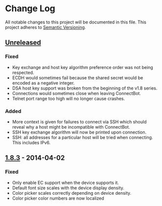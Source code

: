 # Change Log
All notable changes to this project will be documented in this file.
This project adheres to [Semantic Versioning](http://semver.org/).

## [Unreleased][unreleased]
### Fixed
- Key exchange and host key algorithm preference order was not being
  respected.
- ECDH would sometimes fail because the shared secret would be encoded
  as a negative integer.
- DSA host key support was broken from the beginning of the v1.8 series.
- Connections would sometimes close when leaving ConnectBot.
- Telnet port range too high will no longer cause crashes.

### Added
- More context is given for failures to connect via SSH which should
  reveal why a host might be incompatible with ConnectBot.
- SSH key exchange algorithm will now be printed upon connection.
- SSH: all addresses for a particular host will be tried when
  connecting. This includes IPv6.

## [1.8.3][1.8.3] - 2014-04-02
### Fixed
- Only enable EC support when the device supports it.
- Default font size scales with the device display density.
- Color picker scales correctly depending on device density.
- Color picker color numbers are now localized


[unreleased]: https://github.com/connectbot/connectbot/compare/v1.8.3...HEAD
[1.8.3]: https://github.com/connectbot/connectbot/compare/v1.8.2...v1.8.3
